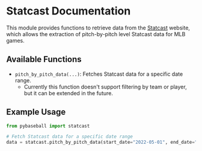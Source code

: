 # Statcast Documentation

This module provides functions to retrieve data from the [Statcast](https://baseballsavant.mlb.com/statcast_search) website, which allows the extraction of pitch-by-pitch level Statcast data for MLB games.

## Available Functions

- `pitch_by_pitch_data(...)`: Fetches Statcast data for a specific date range.
  - Currently this function doesn't support filtering by team or player, but it can be extended in the future.

## Example Usage

```python
from pybaseball import statcast

# Fetch Statcast data for a specific date range
data = statcast.pitch_by_pitch_data(start_date="2022-05-01", end_date="2022-05-31")
```
